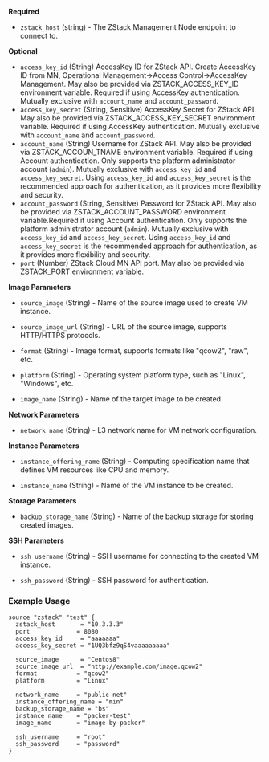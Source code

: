 
<!-- Builder Configuration Fields -->

**Required**

- `zstack_host` (string) - The ZStack Management Node  endpoint to connect to.


<!--
  Optional Configuration Fields

  Configuration options that are not required or have reasonable defaults
  should be listed under the optionals section. Defaults values should be
  noted in the description of the field
-->

**Optional**

- `access_key_id` (String) AccessKey ID for ZStack API. Create AccessKey ID from MN,  Operational Management->Access Control->AccessKey Management. May also be provided via ZSTACK_ACCESS_KEY_ID environment variable. Required if using AccessKey authentication. Mutually exclusive with `account_name` and `account_password`.
- `access_key_secret` (String, Sensitive) AccessKey Secret for ZStack API. May also be provided via ZSTACK_ACCESS_KEY_SECRET environment variable. Required if using AccessKey authentication. Mutually exclusive with `account_name` and `account_password`.
- `account_name` (String) Username for ZStack API. May also be provided via ZSTACK_ACCOUN_TNAME environment variable. Required if using Account authentication.  Only supports the platform administrator account (`admin`). Mutually exclusive with `access_key_id` and `access_key_secret`. Using `access_key_id` and `access_key_secret` is the recommended approach for authentication, as it provides more flexibility and security.
- `account_password` (String, Sensitive) Password for ZStack API. May also be provided via ZSTACK_ACCOUNT_PASSWORD environment variable.Required if using Account authentication.  Only supports the platform administrator account (`admin`). Mutually exclusive with `access_key_id` and `access_key_secret`. Using `access_key_id` and `access_key_secret` is the recommended approach for authentication, as it provides more flexibility and security.
- `port` (Number) ZStack Cloud MN API port. May also be provided via ZSTACK_PORT environment variable.


**Image Parameters**

- `source_image` (String) - Name of the source image used to create VM instance.

- `source_image_url` (String) - URL of the source image, supports HTTP/HTTPS protocols.

- `format` (String) - Image format, supports formats like "qcow2", "raw", etc.

- `platform` (String) - Operating system platform type, such as "Linux", "Windows", etc.

- `image_name` (String) - Name of the target image to be created.

**Network Parameters**

- `network_name` (String) - L3 network name for VM network configuration.

**Instance Parameters**

- `instance_offering_name` (String) - Computing specification name that defines VM resources like CPU and memory.

- `instance_name` (String) - Name of the VM instance to be created.

**Storage Parameters**
- `backup_storage_name` (String) - Name of the backup storage for storing created images.

**SSH Parameters**
- `ssh_username` (String) - SSH username for connecting to the created VM instance.

- `ssh_password` (String) - SSH password for authentication.

<!--
  A basic example on the usage of the builder. Multiple examples
  can be provided to highlight various build configurations.

-->
### Example Usage


```hcl
source "zstack" "test" {
  zstack_host       = "10.3.3.3"
  port             = 8080
  access_key_id     = "aaaaaaa"
  access_key_secret = "1UQ3bfz9qS4vaaaaaaaaa"
  
  source_image      = "Centos8"
  source_image_url  = "http://example.com/image.qcow2"
  format           = "qcow2"
  platform         = "Linux"
  
  network_name     = "public-net"
  instance_offering_name = "min"
  backup_storage_name = "bs"
  instance_name    = "packer-test"
  image_name       = "image-by-packer"
  
  ssh_username     = "root"
  ssh_password     = "password"
}

```
